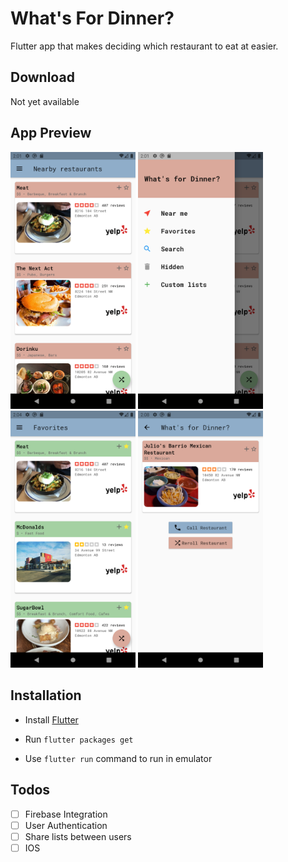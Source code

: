 # What's For Dinner?

Flutter app that makes deciding which restaurant to eat at easier. 

## Download

Not yet available

## App Preview

<p float="left">
  <img src="./images/flutter_01.png" width="200" />
  <img src="./images/flutter_02.png" width="200" /> 
  <img src="./images/flutter_03.png" width="200"/>
  <img src="./images/flutter_04.png" width="200"/>
</p>


## Installation

- Install [Flutter](https://flutter.dev/docs/get-started/install)

- Run `flutter packages get`

- Use `flutter run` command to run in emulator 


## Todos

- [ ] Firebase Integration
- [ ] User Authentication
- [ ] Share lists between users
- [ ] IOS 
